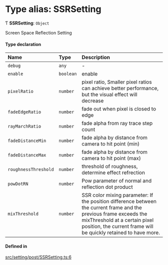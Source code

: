 # Type alias: SSRSetting

Ƭ **SSRSetting**: `Object`

Screen Space Reflection Setting

#### Type declaration

| Name | Type | Description |
| :------ | :------ | :------ |
| `debug` | `any` | - |
| `enable` | `boolean` | enable |
| `pixelRatio` | `number` | pixel ratio, Smaller pixel ratios can achieve better performance, but the visual effect will decrease |
| `fadeEdgeRatio` | `number` | fade out when pixel is closed to edge |
| `rayMarchRatio` | `number` | fade alpha from ray trace step count |
| `fadeDistanceMin` | `number` | fade alpha by distance from camera to hit point (min) |
| `fadeDistanceMax` | `number` | fade alpha by distance from camera to hit point (max) |
| `roughnessThreshold` | `number` | threshold of roughness, determine effect refrection |
| `powDotRN` | `number` | Pow parameter of normal and reflection dot product |
| `mixThreshold` | `number` | SSR color mixing parameter: If the position difference between the current frame and the previous frame exceeds the mixThreshold at a certain pixel position, the current frame will be quickly retained to have more. |

#### Defined in

[src/setting/post/SSRSetting.ts:6](https://github.com/Orillusion/orillusion/blob/main/src/setting/post/SSRSetting.ts#L6)
